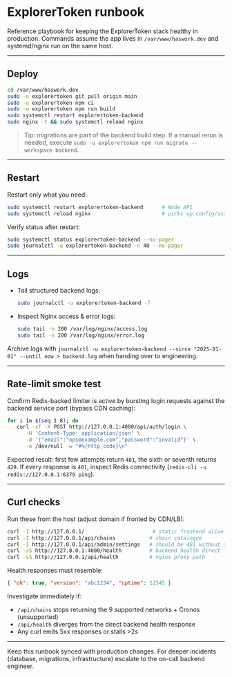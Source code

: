 # ExplorerToken runbook

Reference playbook for keeping the ExplorerToken stack healthy in production. Commands assume the app lives in `/var/www/haswork.dev` and systemd/nginx run on the same host.

---

## Deploy

```bash
cd /var/www/haswork.dev
sudo -u explorertoken git pull origin main
sudo -u explorertoken npm ci
sudo -u explorertoken npm run build
sudo systemctl restart explorertoken-backend
sudo nginx -t && sudo systemctl reload nginx
```

> Tip: migrations are part of the backend build step. If a manual rerun is needed, execute `sudo -u explorertoken npm run migrate --workspace backend`.

---

## Restart

Restart only what you need:

```bash
sudo systemctl restart explorertoken-backend      # Node API
sudo systemctl reload nginx                       # picks up config/asset changes
```

Verify status after restart:

```bash
sudo systemctl status explorertoken-backend --no-pager
sudo journalctl -u explorertoken-backend -n 40 --no-pager
```

---

## Logs

- Tail structured backend logs:

   ```bash
   sudo journalctl -u explorertoken-backend -f
   ```

- Inspect Nginx access & error logs:

   ```bash
   sudo tail -n 200 /var/log/nginx/access.log
   sudo tail -n 200 /var/log/nginx/error.log
   ```

Archive logs with `journalctl -u explorertoken-backend --since "2025-01-01" --until now > backend.log` when handing over to engineering.

---

## Rate-limit smoke test

Confirm Redis-backed limiter is active by bursting login requests against the backend service port (bypass CDN caching):

```bash
for i in $(seq 1 8); do
   curl -sf -X POST http://127.0.0.1:4000/api/auth/login \
      -H 'Content-Type: application/json' \
      -d '{"email":"ops@example.com","password":"invalid"}' \
      -o /dev/null -w "#%{http_code}\n"

```

Expected result: first few attempts return `401`, the sixth or seventh returns `429`. If every response is `401`, inspect Redis connectivity (`redis-cli -u redis://127.0.0.1:6379 ping`).

---

## Curl checks

Run these from the host (adjust domain if fronted by CDN/LB):

```bash
curl -I http://127.0.0.1/                      # static frontend alive
curl -I http://127.0.0.1/api/chains           # chain catalogue
curl -I http://127.0.0.1/api/admin/settings   # should be 401 without token
curl -sS http://127.0.0.1:4000/health         # backend health direct
curl -sS http://127.0.0.1/api/health          # nginx proxy path
```

Health responses must resemble:

```json
{ "ok": true, "version": "abc1234", "uptime": 12345 }
```

Investigate immediately if:

- `/api/chains` stops returning the 9 supported networks + Cronos (unsupported)
- `/api/health` diverges from the direct backend health response
- Any curl emits 5xx responses or stalls >2s

---

Keep this runbook synced with production changes. For deeper incidents (database, migrations, infrastructure) escalate to the on-call backend engineer.
